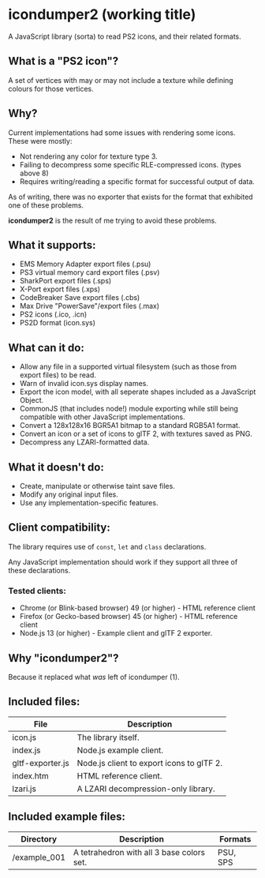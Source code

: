 # icondumper2 (working title)
A JavaScript library (sorta) to read PS2 icons, and their related formats.

## What is a "PS2 icon"?
A set of vertices with may or may not include a texture while defining colours for those vertices.

## Why?
Current implementations had some issues with rendering some icons. These were mostly:
* Not rendering any color for texture type 3.
* Failing to decompress some specific RLE-compressed icons. (types above 8)
* Requires writing/reading a specific format for successful output of data.

As of writing, there was no exporter that exists for the format that exhibited one of these problems.

**icondumper2** is the result of me trying to avoid these problems.

## What it supports:
* EMS Memory Adapter export files (.psu)
* PS3 virtual memory card export files (.psv)
* SharkPort export files (.sps)
* X-Port export files (.xps)
* CodeBreaker Save export files (.cbs)
* Max Drive "PowerSave"/export files (.max)
* PS2 icons (.ico, .icn)
* PS2D format (icon.sys)

## What can it do:
* Allow any file in a supported virtual filesystem (such as those from export files) to be read.
* Warn of invalid icon.sys display names.
* Export the icon model, with all seperate shapes included as a JavaScript Object.
* CommonJS (that includes node!) module exporting while still being compatible with other JavaScript implementations.
* Convert a 128x128x16 BGR5A1 bitmap to a standard RGB5A1 format.
* Convert an icon or a set of icons to glTF 2, with textures saved as PNG.
* Decompress any LZARI-formatted data.

## What it doesn't do:
* Create, manipulate or otherwise taint save files.
* Modify any original input files.
* Use any implementation-specific features.

## Client compatibility:
The library requires use of `const`, `let` and `class` declarations.

Any JavaScript implementation should work if they support all three of these declarations.

### Tested clients:
* Chrome (or Blink-based browser) 49 (or higher) - HTML reference client
* Firefox (or Gecko-based browser) 45 (or higher) - HTML reference client
* Node.js 13 (or higher) - Example client and glTF 2 exporter.

## Why "icondumper2"?
Because it replaced what *was* left of icondumper (1).

## Included files:
| File             | Description                               |
| ---------------- | ----------------------------------------- |
| icon.js          | The library itself.                       |
| index.js         | Node.js example client.                   |
| gltf-exporter.js | Node.js client to export icons to glTF 2. |
| index.htm        | HTML reference client.                    |
| lzari.js         | A LZARI decompression-only library.       |

## Included example files:
| Directory    | Description                               | Formats  |
| ------------ | ----------------------------------------- | -------- |
| /example_001 | A tetrahedron with all 3 base colors set. | PSU, SPS |